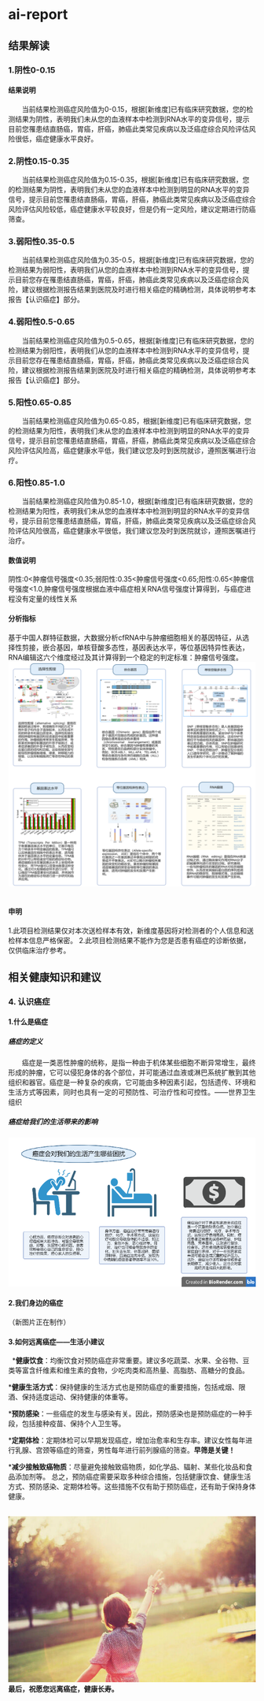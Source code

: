 # ai-report
## 结果解读
### 1.阴性0-0.15
#### 结果说明
&emsp;&emsp;当前结果检测癌症风险值为0-0.15，根据[新维度]已有临床研究数据，您的检测结果为阴性，表明我们未从您的血液样本中检测到RNA水平的变异信号，提示目前您罹患结直肠癌，胃癌，肝癌，肺癌此类常见疾病以及泛癌症综合风险评估风险很低，癌症健康水平良好。

### 2.阴性0.15-0.35
&emsp;&emsp;当前结果检测癌症风险值为0.15-0.35，根据[新维度]已有临床研究数据，您的检测结果为阴性，表明我们未从您的血液样本中检测到明显的RNA水平的变异信号，提示目前您罹患结直肠癌，胃癌，肝癌，肺癌此类常见疾病以及泛癌症综合风险评估风险较低，癌症健康水平较良好，但是仍有一定风险，建议定期进行防癌筛查。

### 3.弱阳性0.35-0.5
&emsp;&emsp;当前结果检测癌症风险值为0.35-0.5，根据[新维度]已有临床研究数据，您的检测结果为弱阳性，表明我们从您的血液样本中检测到RNA水平的变异信号，提示目前您存在罹患结直肠癌，胃癌，肝癌，肺癌此类常见疾病以及泛癌症综合风险，建议根据检测报告结果到医院及时进行相关癌症的精确检测，具体说明参考本报告【认识癌症】部分。

### 4.弱阳性0.5-0.65
&emsp;&emsp;当前结果检测癌症风险值为0.5-0.65，根据[新维度]已有临床研究数据，您的检测结果为弱阳性，表明我们从您的血液样本中检测到RNA水平的变异信号，提示目前您存在罹患结直肠癌，胃癌，肝癌，肺癌此类常见疾病以及泛癌症综合风险，建议根据检测报告结果到医院及时进行相关癌症的精确检测，具体说明参考本报告【认识癌症】部分。

### 5.阳性0.65-0.85
&emsp;&emsp;当前结果检测癌症风险值为0.65-0.85，根据[新维度]已有临床研究数据，您的检测结果为阳性，表明我们未从您的血液样本中检测到明显的RNA水平的变异信号，提示目前您罹患结直肠癌，胃癌，肝癌，肺癌此类常见疾病以及泛癌症综合风险评估风险高，癌症健康水平低，我们建议您及时到医院就诊，遵照医嘱进行治疗。

### 6.阳性0.85-1.0
&emsp;&emsp;当前结果检测癌症风险值为0.85-1.0，根据[新维度]已有临床研究数据，您的检测结果为阳性，表明我们未从您的血液样本中检测到明显的RNA水平的变异信号，提示目前您罹患结直肠癌，胃癌，肝癌，肺癌此类常见疾病以及泛癌症综合风险评估风险很高，癌症健康水平很低，我们建议您及时到医院就诊，遵照医嘱进行治疗。
#### 数值说明
阴性:0<肿瘤信号强度<0.35;弱阳性:0.35<肿瘤信号强度<0.65;阳性:0.65<肿瘤信号强度<1.0,肿瘤信号强度根据血液中癌症相关RNA信号强度计算得到，与癌症进程没有定量的线性关系
#### 分析指标
基于中国人群特征数据，大数据分析cfRNA中与肿瘤细胞相关的基因特征，从选择性剪接，嵌合基因，单核苷酸多态性，基因表达水平，等位基因特异性表达，RNA编辑这六个维度经过及其计算得到一个稳定的判定标准：肿瘤信号强度。
&nbsp;&nbsp;&nbsp;
<img src="结果解读.png" style="zoom: 100%;" />
&nbsp;&nbsp;&nbsp;
#### 申明
1.此项目检测结果仅对本次送检样本有效，新维度基因将对检测者的个人信息和送检样本信息严格保密。
2.此项目检测结果不能作为您是否患有癌症的诊断依据，仅供临床治疗参考。
## 相关健康知识和建议
### 4. 认识癌症
#### 1.什么是癌症
##### 癌症的定义
&emsp;&emsp;癌症是一类恶性肿瘤的统称，是指一种由于机体某些细胞不断异常增生，最终形成的肿瘤，它可以侵犯身体的各个部位，并可能通过血液或淋巴系统扩散到其他组织和器官。癌症是一种复杂的疾病，它可能由多种因素引起，包括遗传、环境和生活方式等因素，同时也具有一定的可预防性、可治疗性和可控性。——世界卫生组织
##### 癌症给我们的生活带来的影响
<img src="first.png" style="zoom: 100%;" />


#### 2.我们身边的癌症

（新图片正在制作）

#### 3.如何远离癌症——生活小建议
&nbsp;
***健康饮食**：均衡饮食对预防癌症非常重要。建议多吃蔬菜、水果、全谷物、豆类等富含纤维素和维生素的食物，少吃肉类和高热量、高脂肪、高糖分的食品。

***健康生活方式**：保持健康的生活方式也是预防癌症的重要措施，包括戒烟、限酒、保持适度运动、保持健康的体重等。

***预防感染**：一些癌症的发生与感染有关。因此，预防感染也是预防癌症的一种手段，包括接种疫苗、保持个人卫生等。

***定期体检**：定期体检可以早期发现癌症，增加治愈率和生存率。建议女性每年进行乳腺、宫颈等癌症的筛查，男性每年进行前列腺癌的筛查。**早筛是关键！**

***减少接触致癌物质**：尽量避免接触致癌物质，如化学品、辐射、某些化妆品和食品添加剂等。
总之，预防癌症需要采取多种综合措施，包括健康饮食、健康生活方式、预防感染、定期体检等。这些措施不仅有助于预防癌症，还有助于保持身体健康。

&nbsp;<img src="figure 3.png" style="zoom: 100%;" />
**最后，祝愿您远离癌症，健康长寿。**
